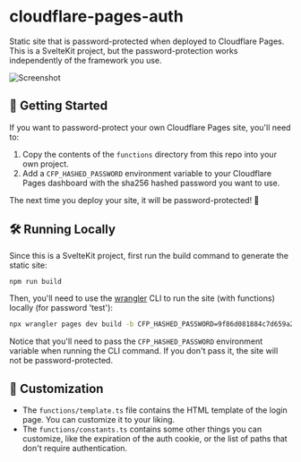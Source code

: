 # cloudflare-pages-auth

Static site that is password-protected when deployed to Cloudflare Pages. This is a SvelteKit project, but the password-protection works independently of the framework you use.

![Screenshot](screenshot.png)

## 🚀 Getting Started

If you want to password-protect your own Cloudflare Pages site, you'll need to:

1. Copy the contents of the `functions` directory from this repo into your own project.
2. Add a `CFP_HASHED_PASSWORD` environment variable to your Cloudflare Pages dashboard with the sha256 hashed password you want to use.

The next time you deploy your site, it will be password-protected! 🎉

## 🛠 Running Locally

Since this is a SvelteKit project, first run the build command to generate the static site:

```bash
npm run build
```

Then, you'll need to use the [wrangler](https://github.com/cloudflare/wrangler2) CLI to run the site (with functions) locally (for password 'test'):

```bash
npx wrangler pages dev build -b CFP_HASHED_PASSWORD=9f86d081884c7d659a2feaa0c55ad015a3bf4f1b2b0b822cd15d6c15b0f00a08
```

Notice that you'll need to pass the `CFP_HASHED_PASSWORD` environment variable when running the CLI command. If you don't pass it, the site will not be password-protected.

## 💅 Customization

- The `functions/template.ts` file contains the HTML template of the login page. You can customize it to your liking.
- The `functions/constants.ts` contains some other things you can customize, like the expiration of the auth cookie, or the list of paths that don't require authentication.
